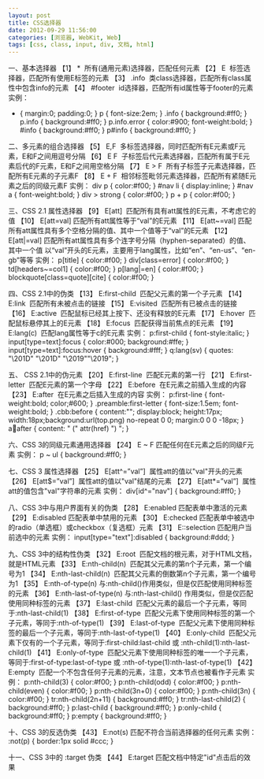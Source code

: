```yaml
---
layout: post
title: CSS选择器
date: 2012-09-29 11:56:00
categories: [浏览器, WebKit, Web]
tags: [css, class, input, div, 文档, html]
---
```

一、基本选择器
【1】 *  所有(通用元素)选择器，匹配任何元素
【2】 E  标签选择器，匹配所有使用E标签的元素
【3】 .info  类class选择器，匹配所有class属性中包含info的元素
【4】 #footer  id选择器，匹配所有id属性等于footer的元素
实例：
* { margin:0; padding:0; }
p { font-size:2em; }
.info { background:#ff0; }
p.info { background:#ff0; }
p.info.error { color:#900; font-weight:bold; }
#info { background:#ff0; }
p#info { background:#ff0; }

二、多元素的组合选择器
【5】 E,F  多标签选择器，同时匹配所有E元素或F元素，E和F之间用逗号分隔
【6】 E F  子标签后代元素选择器，匹配所有属于E元素后代的F元素，E和F之间用空格分隔
【7】 E > F  所有子标签子元素选择器，匹配所有E元素的子元素F
【8】 E + F  相邻标签毗邻元素选择器，匹配所有紧随E元素之后的同级元素F
实例：
div p { color:#f00; }
#nav li { display:inline; }
#nav a { font-weight:bold; }
div > strong { color:#f00; }
p + p { color:#f00; }

三、CSS 2.1 属性选择器
【9】 E[att]  匹配所有具有att属性的E元素，不考虑它的值
【10】 E[att=val] 匹配所有att属性等于“val”的E元素
【11】 E[att~=val] 匹配所有att属性具有多个空格分隔的值、其中一个值等于“val”的E元素
【12】 E[att|=val] 匹配所有att属性具有多个连字号分隔（hyphen-separated）的值、其中一个值
以“val”开头的E元素，主要用于lang属性，比如“en”、“en-us”、“en-gb”等等
实例：
p[title] { color:#f00; }
div[class=error] { color:#f00; }
td[headers~=col1] { color:#f00; }
p[lang|=en] { color:#f00; }
blockquote[class=quote][cite] { color:#f00; }

四、CSS 2.1中的伪类
【13】 E:first-child  匹配父元素的第一个子元素
【14】 E:link  匹配所有未被点击的链接
【15】 E:visited  匹配所有已被点击的链接
【16】 E:active  匹配鼠标已经其上按下、还没有释放的E元素
【17】 E:hover  匹配鼠标悬停其上的E元素
【18】 E:focus  匹配获得当前焦点的E元素
【19】 E:lang(c)  匹配lang属性等于c的E元素
实例：
p:first-child { font-style:italic; }
input[type=text]:focus { color:#000; background:#ffe; }
input[type=text]:focus:hover { background:#fff; }
q:lang(sv) { quotes: "\201D" "\201D" "\2019""\2019"; }

五、 CSS 2.1中的伪元素
【20】 E:first-line  匹配E元素的第一行
【21】 E:first-letter  匹配E元素的第一个字母
【22】 E:before  在E元素之前插入生成的内容
【23】 E:after  在E元素之后插入生成的内容
实例：
p:first-line { font-weight:bold; color;#600; }
.preamble:first-letter { font-size:1.5em; font-weight:bold; }
.cbb:before { content:""; display:block; height:17px; width:18px;background:url(top.png) no-repeat 0 0; margin:0 0 0 -18px; }
a:link:after { content: " (" attr(href) ") "; }

六、CSS 3的同级元素通用选择器
【24】 E ~ F 匹配任何在E元素之后的同级F元素
实例：
p ~ ul { background:#ff0; }

七、CSS 3 属性选择器
【25】 E[att^=”val”]  属性att的值以"val"开头的元素
【26】 E[att$=”val”]  属性att的值以"val"结尾的元素
【27】 E[att*=”val”]  属性att的值包含"val"字符串的元素
实例：
div[id^="nav"] { background:#ff0; }

八、CSS 3中与用户界面有关的伪类
【28】 E:enabled 匹配表单中激活的元素
【29】 E:disabled 匹配表单中禁用的元素
【30】 E:checked 匹配表单中被选中的radio（单选框）或checkbox（复选框）元素
【31】 E::selection 匹配用户当前选中的元素
实例：
input[type="text"]:disabled { background:#ddd; }

九、CSS 3中的结构性伪类
【32】 E:root  匹配文档的根元素，对于HTML文档，就是HTML元素
【33】 E:nth-child(n)  匹配其父元素的第n个子元素，第一个编号为1
【34】 E:nth-last-child(n)  匹配其父元素的倒数第n个子元素，第一个编号为1
【35】 E:nth-of-type(n) 与:nth-child()作用类似，但是仅匹配使用同种标签的元素
【36】 E:nth-last-of-type(n) 与:nth-last-child() 作用类似，但是仅匹配使用同种标签的元素
【37】 E:last-child  匹配父元素的最后一个子元素，等同于:nth-last-child(1)
【38】 E:first-of-type  匹配父元素下使用同种标签的第一个子元素，等同于:nth-of-type(1)
【39】 E:last-of-type  匹配父元素下使用同种标签的最后一个子元素，等同于:nth-last-of-type(1)
【40】 E:only-child  匹配父元素下仅有的一个子元素，等同于:first-child:last-child
或 :nth-child(1):nth-last-child(1)
【41】 E:only-of-type  匹配父元素下使用同种标签的唯一一个子元素，等同于:first-of-type:last-of-type
或 :nth-of-type(1):nth-last-of-type(1)
【42】 E:empty  匹配一个不包含任何子元素的元素，注意，文本节点也被看作子元素
实例：
p:nth-child(3) { color:#f00; }
p:nth-child(odd) { color:#f00; }
p:nth-child(even) { color:#f00; }
p:nth-child(3n+0) { color:#f00; }
p:nth-child(3n) { color:#f00; }
tr:nth-child(2n+11) { background:#ff0; }
tr:nth-last-child(2) { background:#ff0; }
p:last-child { background:#ff0; }
p:only-child { background:#ff0; }
p:empty { background:#ff0; }

十、CSS 3的反选伪类
【43】 E:not(s) 匹配不符合当前选择器的任何元素
实例：
:not(p) { border:1px solid #ccc; }

十一、CSS 3中的 :target 伪类
【44】 E:target 匹配文档中特定"id"点击后的效果
